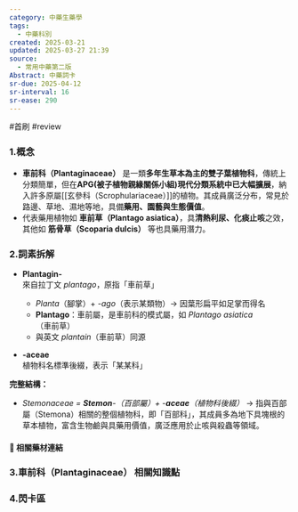 ```yaml
---
category: 中藥生藥學
tags:
  - 中藥科別
created: 2025-03-21
updated: 2025-03-27 21:39
source:
  - 常用中藥第二版
Abstract: 中藥詞卡
sr-due: 2025-04-12
sr-interval: 16
sr-ease: 290
---
```

#首刷 #review
### 1.概念
- **車前科（Plantaginaceae）** 是一類**多年生草本為主的雙子葉植物科**，傳統上分類簡單，但在**APG(被子植物親緣關係小組)現代分類系統中已大幅擴展**，納入許多原屬[[玄參科（Scrophulariaceae）]]的植物。其成員廣泛分布，常見於路邊、草地、濕地等地，具備**藥用、園藝與生態價值**。  
- 代表藥用植物如 **車前草（Plantago asiatica）**，具**清熱利尿、化痰止咳**之效，其他如 **筋骨草（Scoparia dulcis）** 等也具藥用潛力。 

### 2.詞素拆解
- **Plantagin-**  
  來自拉丁文 *plantago*，原指「車前草」  
  - *Planta*（腳掌）+ *-ago*（表示某類物）→ 因葉形扁平如足掌而得名  
  - **Plantago**：車前屬，是車前科的模式屬，如 *Plantago asiatica*（車前草）  
  - 與英文 *plantain*（車前草）同源  

- **-aceae**  
  植物科名標準後綴，表示「某某科」  

**完整結構：**
- *Stemonaceae = **Stemon**-（百部屬）+ -**aceae**（植物科後綴）* → 指與百部屬（Stemona）相關的整個植物科，即「百部科」，其成員多為地下具塊根的草本植物，富含生物鹼與具藥用價值，廣泛應用於止咳與殺蟲等領域。

#### 📌 相關藥材連結



### 3.車前科（Plantaginaceae） 相關知識點




### 4.閃卡區


